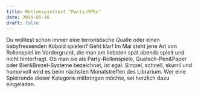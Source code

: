 ```yaml
---
title: Rollenspieltest "Party-RPGs"
date: 2019-05-16
draft: false
---
```

Du wolltest schon immer eine terroristische Qualle oder einen babyfressenden Kobold spielen? Geht klar! Im Mai steht 
jene Art von Rollenspiel im Vordergrund, die man am liebsten spät abends spielt und nicht hinterfragt. Ob man sie als 
Party-Rollenspiele, Quatsch-Pen&Paper oder Bier&Brezel-Systeme bezeichnet, ist egal. Simpel, schnell, skurril und 
humorvoll wird es beim nächsten Monatstreffen des Librarium. Wer eine Spielrunde dieser Kategorie mitbringen möchte, 
sei herzlich dazu eingeladen.

